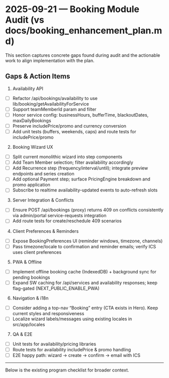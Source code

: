 # 2025-09-21 — Booking Module Audit (vs docs/booking_enhancement_plan.md)

This section captures concrete gaps found during audit and the actionable work to align implementation with the plan.

## Gaps & Action Items

1) Availability API
- [ ] Refactor /api/bookings/availability to use lib/booking/getAvailabilityForService
- [ ] Support teamMemberId param and filter
- [ ] Honor service config: businessHours, bufferTime, blackoutDates, maxDailyBookings
- [ ] Preserve includePrice/promo and currency conversion
- [ ] Add unit tests (buffers, weekends, caps) and route tests for includePrice/promo

2) Booking Wizard UX
- [ ] Split current monolithic wizard into step components
- [ ] Add Team Member selection; filter availability accordingly
- [ ] Add Recurrence step (frequency/interval/until); integrate preview endpoints and series creation
- [ ] Add optional Payment step; surface PricingEngine breakdown and promo application
- [ ] Subscribe to realtime availability-updated events to auto-refresh slots

3) Server Integration & Conflicts
- [ ] Ensure POST /api/bookings (proxy) returns 409 on conflicts consistently via admin/portal service-requests integration
- [ ] Add route tests for create/reschedule 409 scenarios

4) Client Preferences & Reminders
- [ ] Expose BookingPreferences UI (reminder windows, timezone, channels)
- [ ] Pass timezone/locale to confirmation and reminder emails; verify ICS uses client preferences

5) PWA & Offline
- [ ] Implement offline booking cache (IndexedDB) + background sync for pending bookings
- [ ] Expand SW caching for /api/services and availability responses; keep flag-gated (NEXT_PUBLIC_ENABLE_PWA)

6) Navigation & i18n
- [ ] Consider adding a top-nav “Booking” entry (CTA exists in Hero). Keep current styles and responsiveness
- [ ] Localize wizard labels/messages using existing locales in src/app/locales

7) QA & E2E
- [ ] Unit tests for availability/pricing libraries
- [ ] Route tests for availability includePrice & promo handling
- [ ] E2E happy path: wizard → create → confirm → email with ICS

---

Below is the existing program checklist for broader context.

